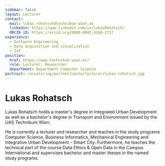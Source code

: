 ```yaml
---
sidebar: false
layout: Lecturer
contact:
  mail: lukas.rohatsch@technikum-wien.at
  linkedin: https://www.linkedin.com/in/LukasRohatsch/
  ORCID iD: https://orcid.org/0000-0002-6168-2717
experience:
  - Software Engineering
  - Data acquisition and visualization
  - IoT
position:
  href: https://www.technikum-wien.at/
  role: Lecturer, Researcher
  department: Department Computer Science
portrait: /assets/img/partner/uastw/lecturer/lukas-rohatsch.jpg
---
```


# Lukas Rohatsch

Lukas Rohatsch holds a master's degree in Integrated Urban Development as well as a bachelor's degree in Transport and Environment issued by the UAS Technikum Wien.

<!-- more -->

He is currently a lecturer and researcher and teaches in the study programs Computer Science, Business Informatics, Mechanical Engineering and Integrative Urban Development – Smart City. Furthermore, he teaches the technical part of the course Data Ethics & Open Data in the Campus International and supervises bachelor and master theses in the named study programs.
